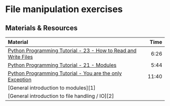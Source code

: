 # File manipulation exercises

## Materials & Resources

| Material | Time |
|:---------|-----:|
| [Python Programming Tutorial - 23 - How to Read and Write Files](https://www.youtube.com/watch?v=YV6qm6erphk) | 6:26 |
| [Python Programming Tutorial - 21 - Modules](https://www.youtube.com/watch?v=WN4A6iJOUns) | 5:44 |
| [Python Programming Tutorial - You are the only Exception](https://www.youtube.com/watch?v=1cCU0owdiR4) | 11:40 |
| [General introduction to modules][1] ||
| [General introduction to file handling / IO][2] ||


